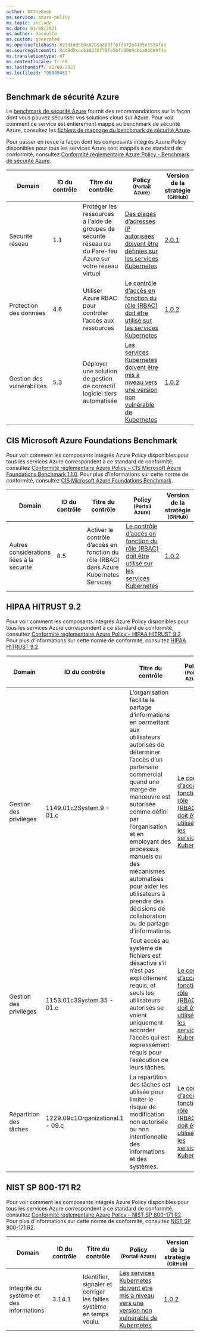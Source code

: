 ```yaml
---
author: DCtheGeek
ms.service: azure-policy
ms.topic: include
ms.date: 01/08/2021
ms.author: dacoulte
ms.custom: generated
ms.openlocfilehash: 893d1dd500c87b9a889ff6ffb72e4435e1534fab
ms.sourcegitcommit: 8dd8d2caeb38236f79fe5bfc6909cb1a8b609f4a
ms.translationtype: HT
ms.contentlocale: fr-FR
ms.lasthandoff: 01/08/2021
ms.locfileid: "98049459"
---
```

## <a name="azure-security-benchmark"></a>Benchmark de sécurité Azure

Le [benchmark de sécurité Azure](../../../../articles/security/benchmarks/overview.md) fournit des recommandations sur la façon dont vous pouvez sécuriser vos solutions cloud sur Azure. Pour voir comment ce service est entièrement mappé au benchmark de sécurité Azure, consultez les [fichiers de mappage du benchmark de sécurité Azure](https://github.com/MicrosoftDocs/SecurityBenchmarks/tree/master/Azure%20Offer%20Security%20Baselines).

Pour passer en revue la façon dont les composants intégrés Azure Policy disponibles pour tous les services Azure sont mappés à ce standard de conformité, consultez [Conformité réglementaire Azure Policy - Benchmark de sécurité Azure](../../../../articles/governance/policy/samples/azure-security-benchmark.md).

|Domain |ID du contrôle |Titre du contrôle |Policy<br /><sub>(Portail Azure)</sub> |Version de la stratégie<br /><sub>(GitHub)</sub>  |
|---|---|---|---|---|
|Sécurité réseau |1.1 |Protéger les ressources à l'aide de groupes de sécurité réseau ou du Pare-feu Azure sur votre réseau virtuel |[Des plages d’adresses IP autorisées doivent être définies sur les services Kubernetes](https://portal.azure.com/#blade/Microsoft_Azure_Policy/PolicyDetailBlade/definitionId/%2Fproviders%2FMicrosoft.Authorization%2FpolicyDefinitions%2F0e246bcf-5f6f-4f87-bc6f-775d4712c7ea) |[2.0.1](https://github.com/Azure/azure-policy/blob/master/built-in-policies/policyDefinitions/Security%20Center/ASC_EnableIpRanges_KubernetesService_Audit.json) |
|Protection des données |4.6 |Utiliser Azure RBAC pour contrôler l’accès aux ressources |[Le contrôle d’accès en fonction du rôle (RBAC) doit être utilisé sur les services Kubernetes](https://portal.azure.com/#blade/Microsoft_Azure_Policy/PolicyDetailBlade/definitionId/%2Fproviders%2FMicrosoft.Authorization%2FpolicyDefinitions%2Fac4a19c2-fa67-49b4-8ae5-0b2e78c49457) |[1.0.2](https://github.com/Azure/azure-policy/blob/master/built-in-policies/policyDefinitions/Security%20Center/ASC_EnableRBAC_KubernetesService_Audit.json) |
|Gestion des vulnérabilités |5.3 |Déployer une solution de gestion de correctif logiciel tiers automatisée |[Les services Kubernetes doivent être mis à niveau vers une version non vulnérable de Kubernetes](https://portal.azure.com/#blade/Microsoft_Azure_Policy/PolicyDetailBlade/definitionId/%2Fproviders%2FMicrosoft.Authorization%2FpolicyDefinitions%2Ffb893a29-21bb-418c-a157-e99480ec364c) |[1.0.2](https://github.com/Azure/azure-policy/blob/master/built-in-policies/policyDefinitions/Security%20Center/ASC_UpgradeVersion_KubernetesService_Audit.json) |

## <a name="cis-microsoft-azure-foundations-benchmark"></a>CIS Microsoft Azure Foundations Benchmark

Pour voir comment les composants intégrés Azure Policy disponibles pour tous les services Azure correspondent à ce standard de conformité, consultez [Conformité réglementaire Azure Policy – CIS Microsoft Azure Foundations Benchmark 1.1.0](../../../../articles/governance/policy/samples/cis-azure-1-1-0.md).
Pour plus d’informations sur cette norme de conformité, consultez [CIS Microsoft Azure Foundations Benchmark](https://www.cisecurity.org/benchmark/azure/).

|Domain |ID du contrôle |Titre du contrôle |Policy<br /><sub>(Portail Azure)</sub> |Version de la stratégie<br /><sub>(GitHub)</sub>  |
|---|---|---|---|---|
|Autres considérations liées à la sécurité |8.5 |Activer le contrôle d’accès en fonction du rôle (RBAC) dans Azure Kubernetes Services |[Le contrôle d’accès en fonction du rôle (RBAC) doit être utilisé sur les services Kubernetes](https://portal.azure.com/#blade/Microsoft_Azure_Policy/PolicyDetailBlade/definitionId/%2Fproviders%2FMicrosoft.Authorization%2FpolicyDefinitions%2Fac4a19c2-fa67-49b4-8ae5-0b2e78c49457) |[1.0.2](https://github.com/Azure/azure-policy/blob/master/built-in-policies/policyDefinitions/Security%20Center/ASC_EnableRBAC_KubernetesService_Audit.json) |

## <a name="hipaa-hitrust-92"></a>HIPAA HITRUST 9.2

Pour voir comment les composants intégrés Azure Policy disponibles pour tous les services Azure correspondent à ce standard de conformité, consultez [Conformité réglementaire Azure Policy – HIPAA HITRUST 9.2](../../../../articles/governance/policy/samples/hipaa-hitrust-9-2.md).
Pour plus d’informations sur cette norme de conformité, consultez [HIPAA HITRUST 9.2](https://www.hhs.gov/hipaa/for-professionals/security/laws-regulations/index.html).

|Domain |ID du contrôle |Titre du contrôle |Policy<br /><sub>(Portail Azure)</sub> |Version de la stratégie<br /><sub>(GitHub)</sub>  |
|---|---|---|---|---|
|Gestion des privilèges |1149.01c2System.9 - 01.c |L’organisation facilite le partage d’informations en permettant aux utilisateurs autorisés de déterminer l’accès d’un partenaire commercial quand une marge de manœuvre est autorisée comme défini par l’organisation et en employant des processus manuels ou des mécanismes automatisés pour aider les utilisateurs à prendre des décisions de collaboration ou de partage d’informations. |[Le contrôle d’accès en fonction du rôle (RBAC) doit être utilisé sur les services Kubernetes](https://portal.azure.com/#blade/Microsoft_Azure_Policy/PolicyDetailBlade/definitionId/%2Fproviders%2FMicrosoft.Authorization%2FpolicyDefinitions%2Fac4a19c2-fa67-49b4-8ae5-0b2e78c49457) |[1.0.2](https://github.com/Azure/azure-policy/blob/master/built-in-policies/policyDefinitions/Security%20Center/ASC_EnableRBAC_KubernetesService_Audit.json) |
|Gestion des privilèges |1153.01c3System.35 - 01.c |Tout accès au système de fichiers est désactivé s’il n’est pas explicitement requis, et seuls les utilisateurs autorisés se voient uniquement accorder l’accès qui est expressément requis pour l’exécution de leurs tâches. |[Le contrôle d’accès en fonction du rôle (RBAC) doit être utilisé sur les services Kubernetes](https://portal.azure.com/#blade/Microsoft_Azure_Policy/PolicyDetailBlade/definitionId/%2Fproviders%2FMicrosoft.Authorization%2FpolicyDefinitions%2Fac4a19c2-fa67-49b4-8ae5-0b2e78c49457) |[1.0.2](https://github.com/Azure/azure-policy/blob/master/built-in-policies/policyDefinitions/Security%20Center/ASC_EnableRBAC_KubernetesService_Audit.json) |
|Répartition des tâches |1229.09c1Organizational.1 - 09.c |La répartition des tâches est utilisée pour limiter le risque de modification non autorisée ou non intentionnelle des informations et des systèmes. |[Le contrôle d’accès en fonction du rôle (RBAC) doit être utilisé sur les services Kubernetes](https://portal.azure.com/#blade/Microsoft_Azure_Policy/PolicyDetailBlade/definitionId/%2Fproviders%2FMicrosoft.Authorization%2FpolicyDefinitions%2Fac4a19c2-fa67-49b4-8ae5-0b2e78c49457) |[1.0.2](https://github.com/Azure/azure-policy/blob/master/built-in-policies/policyDefinitions/Security%20Center/ASC_EnableRBAC_KubernetesService_Audit.json) |

## <a name="nist-sp-800-171-r2"></a>NIST SP 800-171 R2

Pour voir comment les composants intégrés Azure Policy disponibles pour tous les services Azure correspondent à ce standard de conformité, consultez [Conformité réglementaire Azure Policy – NIST SP 800-171 R2](../../../../articles/governance/policy/samples/nist-sp-800-171-r2.md).
Pour plus d’informations sur cette norme de conformité, consultez [NIST SP 800-171 R2](https://csrc.nist.gov/publications/detail/sp/800-171/rev-2/final).

|Domain |ID du contrôle |Titre du contrôle |Policy<br /><sub>(Portail Azure)</sub> |Version de la stratégie<br /><sub>(GitHub)</sub>  |
|---|---|---|---|---|
|Intégrité du système et des informations |3.14.1 |Identifier, signaler et corriger les failles système en temps voulu. |[Les services Kubernetes doivent être mis à niveau vers une version non vulnérable de Kubernetes](https://portal.azure.com/#blade/Microsoft_Azure_Policy/PolicyDetailBlade/definitionId/%2Fproviders%2FMicrosoft.Authorization%2FpolicyDefinitions%2Ffb893a29-21bb-418c-a157-e99480ec364c) |[1.0.2](https://github.com/Azure/azure-policy/blob/master/built-in-policies/policyDefinitions/Security%20Center/ASC_UpgradeVersion_KubernetesService_Audit.json) |

